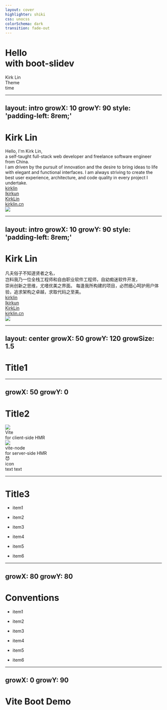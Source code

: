 ```yaml
---
layout: cover
highlighter: shiki
css: unocss
colorSchema: dark
transition: fade-out
---
```


<h1 flex="~ col">
<div>Hello</div>
<div flex="~ gap3" items-center>with <span inline-block i-logos-github-icon text-1.2em mb-2/> <b font-bold>boot-slidev</b></div>
</h1>

<div uppercase text-sm tracking-widest>
Kirk Lin
</div>

<div abs-br mx-10 my-12 flex="~ col" text-sm text-right>
  <div>Theme</div>
  <div text-sm opacity-50>time</div>
</div>

---
layout: intro
growX: 10
growY: 90
style: 'padding-left: 8rem;'
---

# Kirk Lin

<div class="leading-10 opacity-80">
Hello, I'm Kirk Lin,<br/> a self-taught full-stack web developer and freelance software engineer from China.  <br/>
I am driven by the pursuit of innovation and the desire to bring ideas to life with elegant and functional interfaces. I am always striving to create the best user experience, architecture, and code quality in every project I undertake.
</div>

<div my-10 w-min flex="~ gap-1" items-center justify-center>
  <div i-ri-github-line op50 ma text-xl/>
  <div><a href="https://github.com/kirklin" target="_blank">kirklin</a></div>
  <div i-ri-twitter-line op50 ma text-xl/>
  <div><a href="https://twitter.com/lkirkun" target="_blank">lkirkun</a></div>
  <div i-ri-zhihu-line op50 ma text-xl/>
  <div><a href="https://www.zhihu.com/people/lkek" target="_blank">KirkLin</a></div>
  <div i-ri-user-3-line op50 ma text-xl/>
  <div><a href="https://kirklin.cn" target="_blank">kirklin.cn</a></div>
</div>

<img src="https://avatars.githubusercontent.com/u/17453452?v=4" rounded-full w-40 abs-tr mt-16 mr-12/>

<div flex="~ gap2">

</div>

<!--

-->

---
layout: intro
growX: 10
growY: 90
style: 'padding-left: 8rem;'
---

# Kirk Lin

<div class="leading-10 opacity-80">
凡夫俗子不知道贤者之名，<br/>岂料我乃一位全栈工程师和自由职业软件工程师，自幼痴迷软件开发，<br/>崇尚创新之思维，尤嗜优美之界面。
每逢我所构建的项目，必然细心呵护用户体验，追求架构之卓越，求取代码之至美。<br/>
</div>

<div my-10 w-min flex="~ gap-1" items-center justify-center>
  <div i-ri-github-line op50 ma text-xl/>
  <div><a href="https://github.com/kirklin" target="_blank">kirklin</a></div>
  <div i-ri-twitter-line op50 ma text-xl/>
  <div><a href="https://twitter.com/lkirkun" target="_blank">lkirkun</a></div>
  <div i-ri-zhihu-line op50 ma text-xl/>
  <div><a href="https://www.zhihu.com/people/lkek" target="_blank">KirkLin</a></div>
  <div i-ri-user-3-line op50 ma text-xl/>
  <div><a href="https://kirklin.cn" target="_blank">kirklin.cn</a></div>
</div>

<img src="https://avatars.githubusercontent.com/u/17453452?v=4" rounded-full w-40 abs-tr mt-16 mr-12/>

<div flex="~ gap2">

</div>

<!--

-->

---
layout: center
growX: 50
growY: 120
growSize: 1.5
---

# Title1

<!--

-->

---
growX: 50
growY: 0
---

# Title2

<div flex="~" justify-evenly items-center h-90>
<v-clicks>

<div flex="~ col" items-center>
<img w-20 mb6 src="/vite.svg">
<div text-2xl>Vite</div>
<div text-base op50>for client-side HMR</div>
</div>

<div flex="~ col" items-center>
<img w-20 mb6 src="/vite-node.svg">
<div text-2xl>vite-node</div>
<div text-base op50>for server-side HMR</div>
</div>

<div flex="~ col" items-center>
<div text-4.6rem>😈</div>
<div text-2xl>icon</div>
<div text-base op50>text text </div>
</div>

</v-clicks>
</div>

<!--
-->

---

# Title3

<v-clicks>

- item1

- item2
- item3
- item4
- item5
- item6

</v-clicks>

<!--
-->

---
growX: 80
growY: 80
---

# Conventions

<v-clicks>

- item1

- item2
- item3
- item4
- item5
- item6

</v-clicks>

<!--
-->

---
growX: 0
growY: 90
---

# Vite Boot Demo

<iframe v-click src="https://vite-boot.netlify.app/#/home" 
  onload="this.style.visibility = 'visible';" 
  scale-50 origin-top-right absolute right-0 top-0 bottom-0 w="130%" h="200%" 
  style="mix-blend-mode: lighten;filter:contrast(1.15);visibility:hidden;"
/>


<v-clicks>

- Vue

- Vite

</v-clicks>

<!--

-->

---
growX: 0
growY: -30
growFollow: false
---

# vite-plugin-inspect
Inspect your Vite intermediate states

<iframe v-click src="/__inspect/" border-t border-gray:15 scale-75 origin-bottom-left absolute left-0 bottom-0 w="134%" h="102%" style="mix-blend-mode: lighten;filter: contrast(1.15);" />

<!--
To solve the same issue I had in Vite. I made the package called `vite-plugin-inspect`. It provides a UI for you to inspect the intermediated state of each plugin transformation of Vite. This makes the Vite pipeline transparent, and you can see how your code has been transformed step by step. If there is anything goes wrong, you can spot which plugin is causing that. (Demo a bit)

Since `vite-plugin-inspect` is for Vite, it can actually work with any framework or tools built on top of Vite, including Nuxt. However, because Vite is framework agnostic, the inspect feature is relatively low-level. It can be helpful in some cases, but it can also be quite limited.
-->



---
layout: center
class: text-center
growX: 50
growY: 50
growSize: 0.4
---

<h1>Demo time!</h1>

<!--
Let's go demo time!
-->

---
layout: iframe
url: https://vite-boot.netlify.app/#/StoreTest
scale: 0.5
growFollow: false
---



<!--

-->

---
layout: center
class: text-center
growX: 50
growY: 0
---

# One more thing!

---
layout: iframe
url: https://vite-boot.netlify.app/#/home
scale: 0.5
growFollow: false
---



<!--
-->

---
layout: center
class: text-center
growX: 10
growY: 90
---

# Open Sourced

<Repo name="kirklin/boot-slidev"></Repo>

<!--
And so, the slidev of kirklin/boot-slidev is open-sourced, right now! You can give it a star at github.com/kirklin/boot-slidev.
-->


---
layout: center
class: text-center
growX: 50
growY: -20
---

<pre text-3xl flex font-mono class="select-none!">
<span text-gray:50>npx </span>
<span text-green>degit</span>
<span text-gray:50>  </span>
<span text-transparent bg-clip-text bg-gradient-to-r from-green-400 via-teal-400 to-blue-500>kirklin/boot-slidev</span>
</pre>

---
layout: intro
class: text-center pb-5
growX: 50
growY: 120
---

# Thank You!

Slides on [boot-slidev](https://github.com/kirklin/boot-slidev)

<!--
That's all for my talk. The slides can be found on my website. Thank you!
-->

